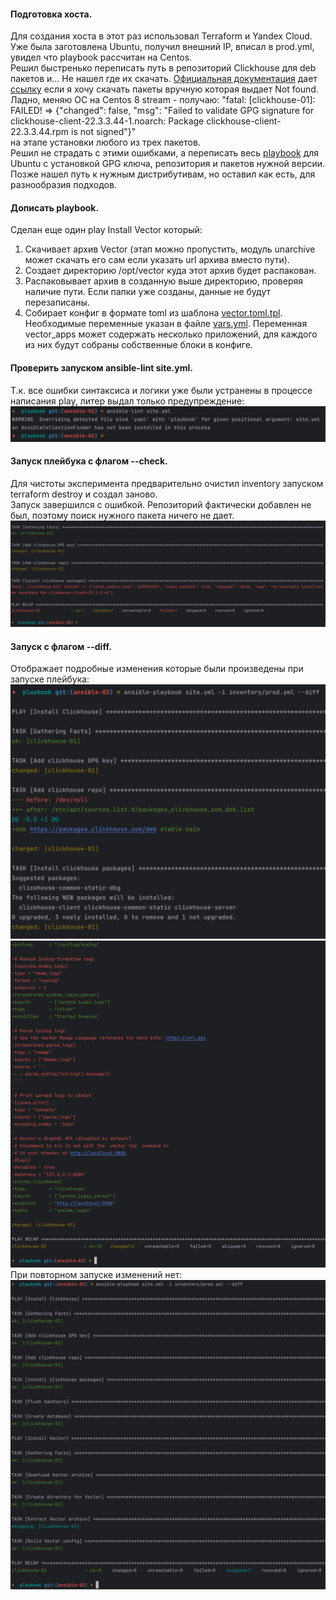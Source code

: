 #### Подготовка хоста.  
Для создания хоста в этот раз использовал Terraform и Yandex Cloud. Уже была заготовлена Ubuntu, получил внешний IP, вписал в prod.yml, увидел что playbook рассчитан на Centos.  
Решил быстренько переписать путь в репозиторий Clickhouse для deb пакетов и... Не нашел где их скачать. [Официальная документация](https://clickhouse.com/docs/ru/getting-started/install) дает [ссылку](https://packages.clickhouse.com/deb/pool/stable) если я хочу скачать пакеты вручную которая выдает Not found.  
Ладно, меняю ОС на Centos 8 stream - получаю:
"fatal: [clickhouse-01]: FAILED! => {"changed": false, "msg": "Failed to validate GPG signature for clickhouse-client-22.3.3.44-1.noarch: Package clickhouse-client-22.3.3.44.rpm is not signed"}"  
на этапе установки любого из трех пакетов.  
Решил не страдать с этими ошибками, а переписать весь [playbook](playbook/site.yml) для Ubuntu с установкой GPG ключа, репозитория и пакетов нужной версии.  
Позже нашел путь к нужным дистрибутивам, но оставил как есть, для разнообразия подходов.  
#### Дописать playbook.  
Сделан еще один play Install Vector который:  
1. Скачивает архив Vector (этап можно пропустить, модуль unarchive может скачать его сам если указать url архива вместо пути).  
2. Создает директорию /opt/vector куда этот архив будет распакован.  
3. Распаковывает архив в созданную выше директорию, проверяя наличие пути. Если папки уже созданы, данные не будут перезаписаны.  
4. Собирает конфиг в формате toml из шаблона [vector.toml.tpl](playbook/vector.toml.tpl). Необходимые переменные указан в файле [vars.yml](playbook/group_vars/clickhouse/vars.yml). Переменная vector_apps может содержать несколько приложений, для каждого из них будут собраны собственные блоки в конфиге.  
#### Проверить запуском ansible-lint site.yml.  
Т.к. все ошибки синтаксиса и логики уже были устранены в процессе написания play, литер выдал только предупреждение:  
![WARNING](img/ans2-1.png)  
#### Запуск плейбука с флагом --check.  
Для чистоты эксперимента предварительно очистил inventory запуском terraform destroy и создал заново.  
Запуск завершился с ошибкой. Репозиторий фактически добавлен не был, поэтому поиск нужного пакета ничего не дает.  
![check](img/ans2-2.png)  
#### Запуск с флагом --diff.  
Отображает подробные изменения которые были произведены при запуске плейбука:  
![first](img/ans2-3_1.png)  
![second](img/ans2-3_2.png)  
При повторном запуске изменений нет:  
![no_diff](img/ans2-3_3.png)  
